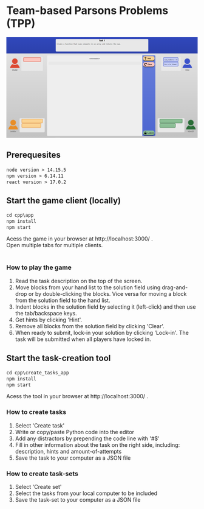# Team-based Parsons Problems (TPP)

<p align="center">
  <img src="./documentation/images/screenshot.png" width="800">
</p>


##  Prerequesites

```
node version > 14.15.5
npm version > 6.14.11
react version > 17.0.2
```

## Start the game client (locally)

```
cd cpp\app
npm install
npm start
```
Acess the game in your browser at http://localhost:3000/ . <br />
Open multiple tabs for multiple clients. <br /> <br />

### How to play the game
<ol>
  <li>Read the task description on the top of the screen.</li>
  <li>Move blocks from your hand list to the solution field using drag-and-drop or by double-clicking the blocks. Vice versa for moving a block from the solution field to the hand list.</li>
  <li>Indent blocks in the solution field by selecting it (left-click) and then use the tab/backspace keys.</li>
  <li>Get hints by clicking 'Hint'.</li>
  <li>Remove all blocks from the solution field by clicking 'Clear'.</li>
  <li>When ready to submit, lock-in your solution by clicking 'Lock-in'. The task will be submitted when all players have locked in.</li>
</ol>

## Start the task-creation tool
```
cd cpp\create_tasks_app
npm install
npm start
```
Acess the tool in your browser at http://localhost:3000/ . <br />

### How to create tasks
<ol>
  <li>Select 'Create task'</li>
  <li>Write or copy/paste Python code into the editor</li>
  <li>Add any distractors by prepending the code line with '#$'</li>
  <li>Fill in other information about the task on the right side, including: description, hints and amount-of-attempts</li>
  <li>Save the task to your computer as a JSON file</li>
</ol>

### How to create task-sets
<ol>
  <li>Select 'Create set'</li>
  <li>Select the tasks from your local computer to be included</li>
  <li>Save the task-set to your computer as a JSON file</li>
</ol>

